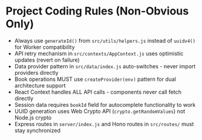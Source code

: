 # Project Coding Rules (Non-Obvious Only)

- Always use `generateId()` from `src/utils/helpers.js` instead of `uuidv4()` for Worker compatibility
- API retry mechanism in `src/contexts/AppContext.js` uses optimistic updates (revert on failure)
- Data provider pattern in `src/data/index.js` auto-switches - never import providers directly
- Book operations MUST use `createProvider(env)` pattern for dual architecture support
- React Context handles ALL API calls - components never call fetch directly
- Session data requires `bookId` field for autocomplete functionality to work
- UUID generation uses Web Crypto API (`crypto.getRandomValues`) not Node.js crypto
- Express routes in `server/index.js` and Hono routes in `src/routes/` must stay synchronized